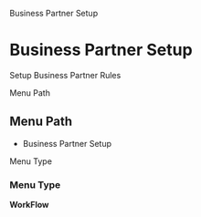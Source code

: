 
Business Partner Setup
# Business Partner Setup


Setup Business Partner Rules

Menu Path
## Menu Path



- Business Partner Setup

Menu Type
### Menu Type

**WorkFlow**

